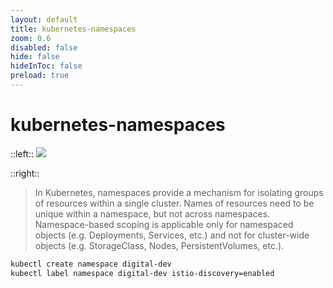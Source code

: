 ```yaml
---
layout: default 
title: kubernetes-namespaces  
zoom: 0.6   
disabled: false 
hide: false 
hideInToc: false    
preload: true   
---
```



# kubernetes-namespaces   

::left::
<img src="/images/kubernetes-namespace.png"  />

::right::

> In Kubernetes, namespaces provide a mechanism for isolating groups of resources within a single cluster. 
> Names of resources need to be unique within a namespace, but not across namespaces. Namespace-based scoping is applicable only for namespaced objects (e.g. Deployments, Services, etc.) and not for cluster-wide objects (e.g. StorageClass, Nodes, PersistentVolumes, etc.).

```bash
kubectl create namespace digital-dev
kubectl label namespace digital-dev istio-discovery=enabled
```
